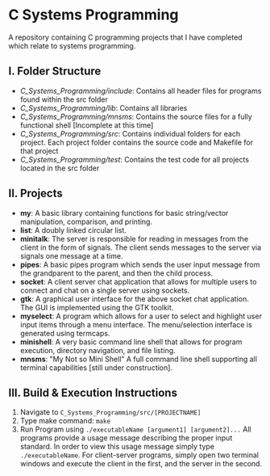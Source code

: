 # C Systems Programming
A repository containing C programming projects that I have completed which relate to systems programming. 


## I.  Folder Structure

*  *C_Systems_Programming/include*: Contains all header files for programs found within the src folder   
*  *C_Systems_Programming/lib*:     Contains all libraries    
*  *C_Systems_Programming/mnsms*:   Contains the source files for a fully functional shell [Incomplete at this time]    
*  *C_Systems_Programming/src*:     Contains individual folders for each project.  Each project folder contains the source code    and Makefile for that project    
*  *C_Systems_Programming/test*:    Contains the test code for all projects located in the src folder


## II.  Projects

*  __my__: A basic library containing functions for basic string/vector manipulation, comparison, and printing.   
*  __list__:  A doubly linked circular list.    
*  __minitalk__: The server is responsible for reading in messages from the client in the form of signals.  The client sends        messages to the server via signals one message at a time.  
*  __pipes__: A basic pipes program which sends the user input message from the grandparent to the parent, and then the child       process.  
*  __socket__:  A client server chat application that allows for multiple users to connect and chat on a single server using        sockets.  
*  __gtk__: A graphical user interface for the above socket chat application.  The GUI is implemented using the GTK toolkit.
*  __myselect__:  A program which allows for a user to select and highlight user input items through a menu interface.  The         menu/selection interface is generated using termcaps.  
*  __minishell__:  A very basic command line shell that allows for program execution, directory navigation, and file listing.
*  __mnsms__: "My Not so Mini Shell" A full command line shell supporting all terminal capabilities [still under construction].


## III.  Build & Execution Instructions

1.  Navigate to ` C_Systems_Programming/src/[PROJECTNAME] `
2.  Type make command: ` make `
3.  Run Program using ` ./executableName [argument1] [argument2]... ` All programs provide a usage message describing the proper input standard.  In order to view this usage message simply type ` ./executableName `.  For client-server programs, simply open two terminal windows and execute the client in the first, and the server in the second.  
